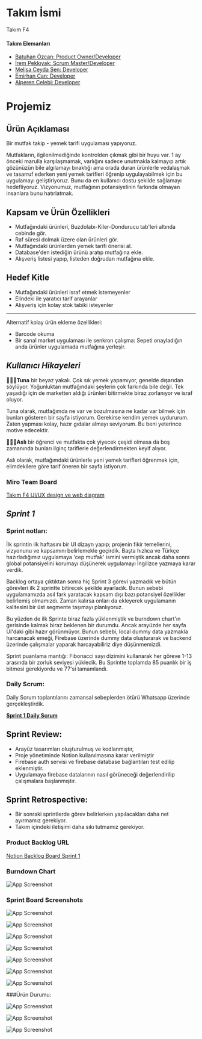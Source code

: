 # Takım İsmi
Takım F4
#### Takım Elemanları

- [Batuhan Özcan: Product Owner/Developer](https://www.linkedin.com/in/batuhan-özcan-abb2a4163/)
- [İrem Pekkıyak: Scrum Master/Developer](https://www.linkedin.com/in/irempekkiyak/)
- [Melisa Ceyda Şen: Developer](https://www.linkedin.com/in/melissa-ceyda-%C5%9F-a4214b24a/)
- [Emirhan Can: Developer](https://www.linkedin.com/in/emirhncann/)
- [Alperen Çelebi: Developer](https://www.linkedin.com/in/alperen-çelebi-aaa710258/)
# Projemiz

## Ürün Açıklaması

Bir mutfak takip - yemek tarifi uygulaması yapıyoruz.

Mutfakların, ilgilenilmediğinde kontrolden çıkmak gibi bir huyu var. 1 ay önceki marulla karşılaşmamak, varlığını sadece unutmakla kalmayıp artık gözünüzün bile algılamayı bıraktığı ama orada duran ürünlerle vedalaşmak ve tasarruf ederken yeni yemek tarifleri öğrenip uygulayabilmek için bu uygulamayı geliştiriyoruz. Bunu da en kullanıcı dostu şekilde sağlamayı hedefliyoruz.
Vizyonumuz, mutfağının potansiyelinin farkında olmayan insanlara bunu hatırlatmak.


## Kapsam ve Ürün Özellikleri

- Mutfağındaki ürünleri, Buzdolabı-Kiler-Dondurucu tab'leri altında cebinde gör.
- Raf süresi dolmak üzere olan ürünleri gör.
- Mutfağındaki ürünlerden yemek tarifi önerisi al.
- Database'den istediğin ürünü aratıp mutfağına ekle.
- Alışveriş listesi yapıp, listeden doğrudan mutfağına ekle.


## Hedef Kitle

- Mutfağındaki ürünleri israf etmek istemeyenler
- Elindeki ile yaratıcı tarif arayanlar
- Alışveriş için kolay stok tabiki isteyenler
---------- 
Alternatif kolay ürün ekleme özellikleri:
- Barcode okuma
- Bir sanal market uygulaması ile senkron çalışma: Sepeti onayladığın anda ürünler uygulamada mutfağına yerleşir.

## *Kullanıcı Hikayeleri*
🧑🏻‍💻**Tuna** bir beyaz yakalı. Çok sık yemek yapamıyor, genelde dışarıdan söylüyor. Yoğunluktan mutfağındaki şeylerin çok farkında bile değil. Tek yaşadığı için de marketten aldığı ürünleri bitirmekte biraz zorlanıyor ve israf oluyor.

Tuna olarak, mutfağımda ne var ve bozulmasına ne kadar var bilmek için bunları gösteren bir sayfa istiyorum. Gerekirse kendim yemek uydururum. Zaten yapması kolay, hazır gıdalar almayı seviyorum. Bu beni yeterince motive edecektir.

👩🏻‍🦰**Aslı** bir öğrenci ve mutfakta çok yiyecek çeşidi olmasa da boş zamanında bunları ilginç tariflerle değerlendirmekten keyif alıyor.

Aslı olarak, mutfağımdaki ürünlerle yeni yemek tarifleri öğrenmek için, elimdekilere göre tarif öneren bir sayfa istiyorum.

### Miro Team Board

[Takım F4 UI/UX design ve web diagram](https://miro.com/app/board/uXjVMAb6FEM=/)
## *Sprint 1*
### Sprint notları: 
İlk sprintin ilk haftasını bir UI dizayn yapıp; projenin fikir temellerini, vizyonunu ve kapsamını belirlemekle geçirdik. Başta hızlıca ve Türkçe hazırladığımız uygulamaya 'cep mutfak' ismini vermiştik ancak daha sonra global potansiyelini korumayı düşünerek uygulamayı İngilizce yazmaya karar verdik.

Backlog ortaya çıktıktan sonra hiç Sprint 3 görevi yazmadık ve bütün görevleri ilk 2 sprintte bitirecek şekilde ayarladık. Bunun sebebi uygulamamızda asıl fark yaratacak kapsam dışı bazı potansiyel özellikler belirlemiş olmamızdı. Zaman kalırsa onları da ekleyerek uygulamanın kalitesini bir üst segmente taşımayı planlıyoruz.

Bu yüzden de ilk Sprinte biraz fazla yüklenmiştik ve burndown chart'ın gerisinde kalmak biraz beklenen bir durumdu. Ancak arayüzde her sayfa UI'daki gibi hazır görünmüyor. Bunun sebebi, local dummy data yazmakla harcanacak emeği, Firebase üzerinde dummy data oluşturarak ve backend üzerinde çalışmalar yaparak harcayabiliriz diye düşünmemizdi.

Sprint puanlama mantığı: Fibonacci sayı dizimini kullanarak her göreve 1-13 arasında bir zorluk seviyesi yükledik. Bu Sprintte toplamda 85 puanlık bir iş bitmesi gerekiyordu ve 77'si tamamlandı.


### Daily Scrum:
 Daily Scrum toplantılarını zamansal sebeplerden ötürü Whatsapp üzerinde gerçekleştirdik.

[**Sprint 1 Daily Scrum**](https://github.com/batuhanozcan1605/f4-bootcamp-oua/tree/master/Proje%20Y%C3%B6netimi/Sprint%201/daily%20scrum)

## Sprint Review:
- Arayüz tasarımları oluşturulmuş ve kodlanmıştır,
- Proje yönetiminde Notion kullanılmasına karar verilmiştir
- Firebase auth servisi ve firebase database bağlantıları test edilip eklenmiştir.
- Uygulamaya firebase datalarının nasıl görüneceği değerlendirilip çalışmalara başlanmıştır.


## Sprint Retrospective:
-  Bir sonraki sprintlerde görev belirlerken yapılacakları daha net ayırmamız gerekiyor.
- Takım içindeki iletişimi daha sıkı tutmamız gerekiyor.

### Product Backlog URL

[Notion Backlog Board Sprint 1](https://www.notion.so/Sprint-1-7d3b0781dc754c6f873246c5b792db40)
### Burndown Chart
![App Screenshot](https://cdn.discordapp.com/attachments/1118255800826212402/1120093757367394484/image.png)

### Sprint Board Screenshots

![App Screenshot](https://cdn.discordapp.com/attachments/1118255800826212402/1120084335840727132/Screenshot_2023-06-18_at_23.02.27.png)

![App Screenshot](https://cdn.discordapp.com/attachments/1118255800826212402/1120084335509372959/Screenshot_2023-06-18_at_23.02.37.png)

![App Screenshot](https://cdn.discordapp.com/attachments/1118255800826212402/1120084335228358676/Screenshot_2023-06-18_at_23.02.53.png)

![App Screenshot](https://cdn.discordapp.com/attachments/1118255800826212402/1120084334834102322/Screenshot_2023-06-18_at_23.03.02.png)

![App Screenshot](https://cdn.discordapp.com/attachments/1118255800826212402/1120084334142029834/Screenshot_2023-06-18_at_23.03.15.png)

![App Screenshot](https://cdn.discordapp.com/attachments/1118255800826212402/1120084429180780685/Screenshot_2023-06-18_at_23.11.04.png)

![App Screenshot](https://cdn.discordapp.com/attachments/1118255800826212402/1120084428807479349/Screenshot_2023-06-18_at_23.13.38.png)

###Ürün Durumu:

![App Screenshot](https://cdn.discordapp.com/attachments/1077644326491918418/1124415368769830982/Screenshot_5.png)

![App Screenshot](https://cdn.discordapp.com/attachments/1077644326491918418/1124415369080229998/Screenshot_6.png)

![App Screenshot](https://cdn.discordapp.com/attachments/1077644326491918418/1124415369424150599/Screenshot_7.png)
